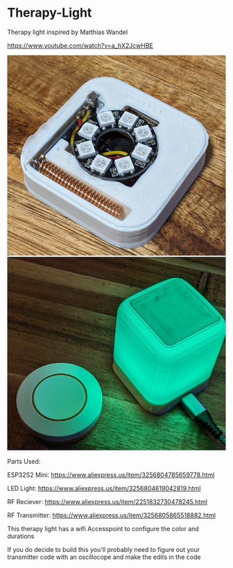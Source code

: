 # Therapy-Light
Therapy light inspired by Matthias Wandel 

https://www.youtube.com/watch?v=a_hX2JcwHBE

![alt text](https://github.com/SystemStrategy/Therapy-Light/blob/main/Guts.png)
![alt text](https://github.com/SystemStrategy/Therapy-Light/blob/main/Illuminated.png)

Parts Used:

ESP32S2 Mini: https://www.aliexpress.us/item/3256804785659778.html 

LED Light: https://www.aliexpress.us/item/3256804619042819.html

RF Reciever: https://www.aliexpress.us/item/2251832730478245.html

RF Transmitter: https://www.aliexpress.us/item/3256805865518882.html

This therapy light has a wifi Accesspoint to configure the color and durations

If you do decide to build this you'll probably need to figure out your transmitter code with an oscillocope and make the edits in the code
